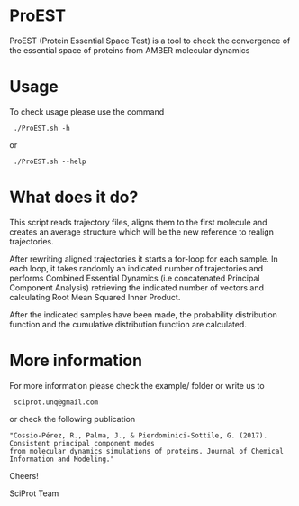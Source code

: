 # ProEST
ProEST (Protein Essential Space Test) is a tool to check the convergence of the essential space of proteins from AMBER molecular dynamics

# Usage
To check usage please use the command 

     ./ProEST.sh -h

or 

     ./ProEST.sh --help

# What does it do?
This script reads trajectory files, aligns them to the first molecule and creates 
an average structure which will be the new reference to realign trajectories.

After rewriting aligned trajectories it starts a for-loop for each sample. 
In each loop, it takes randomly an indicated number of trajectories and performs Combined 
Essential Dynamics (i.e concatenated Principal Component Analysis) retrieving the indicated 
number of vectors and calculating Root Mean Squared Inner Product.

After the indicated samples have been made, the probability distribution function and 
the cumulative distribution function are calculated.

# More information
For more information please check the example/ folder or write us to 

     sciprot.unq@gmail.com 

or check the following publication 

    "Cossio-Pérez, R., Palma, J., & Pierdominici-Sottile, G. (2017). Consistent principal component modes 
    from molecular dynamics simulations of proteins. Journal of Chemical Information and Modeling."

Cheers! 

SciProt Team
